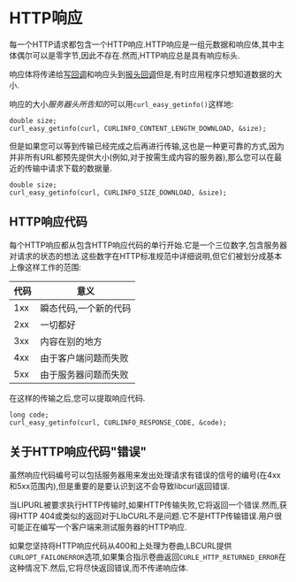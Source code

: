 
# HTTP响应

每一个HTTP请求都包含一个HTTP响应.HTTP响应是一组元数据和响应体,其中主体偶尔可以是零字节,因此不存在.然而,HTTP响应总是具有响应标头.

响应体将传递给[写回调](callback-write.md)和响应头到[报头回调](callback-header.md)但是,有时应用程序只想知道数据的大小.

响应的大小*服务器头所告知的*可以用`curl_easy_getinfo()`这样地:

```
double size;
curl_easy_getinfo(curl, CURLINFO_CONTENT_LENGTH_DOWNLOAD, &size);
```

但是如果您可以等到传输已经完成之后再进行传输,这也是一种更可靠的方式,因为并非所有URL都预先提供大小(例如,对于按需生成内容的服务器),那么您可以在最近的传输中请求下载的数据量.

```
double size;
curl_easy_getinfo(curl, CURLINFO_SIZE_DOWNLOAD, &size);
```

## HTTP响应代码

每个HTTP响应都从包含HTTP响应代码的单行开始.它是一个三位数字,包含服务器对请求的状态的想法.这些数字在HTTP标准规范中详细说明,但它们被划分成基本上像这样工作的范围:

| 代码  | 意义          |
| --- | ----------- |
| 1xx | 瞬态代码,一个新的代码 |
| 2xx | 一切都好        |
| 3xx | 内容在别的地方     |
| 4xx | 由于客户端问题而失败  |
| 5xx | 由于服务器问题而失败  |

在这样的传输之后,您可以提取响应代码.

```
long code;
curl_easy_getinfo(curl, CURLINFO_RESPONSE_CODE, &code);
```

## 关于HTTP响应代码"错误"

虽然响应代码编号可以包括服务器用来发出处理请求有错误的信号的编号(在4xx和5xx范围内),但是重要的是要认识到这不会导致libcurl返回错误.

当LIPURL被要求执行HTTP传输时,如果HTTP传输失败,它将返回一个错误.然而,获得HTTP 404或类似的返回对于LIbCURL不是问题.它不是HTTP传输错误.用户很可能正在编写一个客户端来测试服务器的HTTP响应.

如果您坚持将HTTP响应代码从400和上处理为卷曲,LBCURL提供`CURLOPT_FAILONERROR`选项,如果集合指示卷曲返回`CURLE_HTTP_RETURNED_ERROR`在这种情况下.然后,它将尽快返回错误,而不传递响应体.
